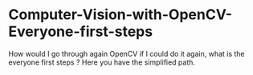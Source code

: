 # Computer-Vision-with-OpenCV-Everyone-first-steps
How would I go through again OpenCV if I could do it again, what is the everyone first steps ? 
Here you have the simplified path.

